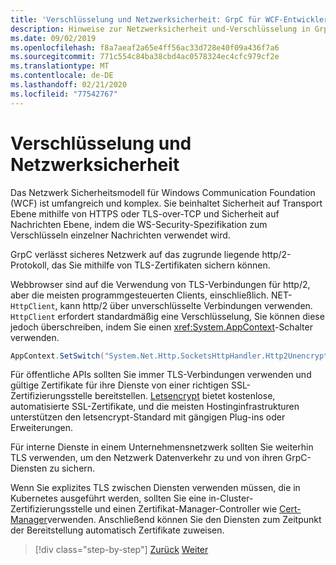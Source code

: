 ```yaml
---
title: 'Verschlüsselung und Netzwerksicherheit: GrpC für WCF-Entwickler'
description: Hinweise zur Netzwerksicherheit und-Verschlüsselung in GrpC
ms.date: 09/02/2019
ms.openlocfilehash: f8a7aeaf2a65e4ff56ac33d728e40f09a436f7a6
ms.sourcegitcommit: 771c554c84ba38cbd4ac0578324ec4cfc979cf2e
ms.translationtype: MT
ms.contentlocale: de-DE
ms.lasthandoff: 02/21/2020
ms.locfileid: "77542767"
---
```

# <a name="encryption-and-network-security"></a>Verschlüsselung und Netzwerksicherheit

Das Netzwerk Sicherheitsmodell für Windows Communication Foundation (WCF) ist umfangreich und komplex. Sie beinhaltet Sicherheit auf Transport Ebene mithilfe von HTTPS oder TLS-over-TCP und Sicherheit auf Nachrichten Ebene, indem die WS-Security-Spezifikation zum Verschlüsseln einzelner Nachrichten verwendet wird.

GrpC verlässt sicheres Netzwerk auf das zugrunde liegende http/2-Protokoll, das Sie mithilfe von TLS-Zertifikaten sichern können.

Webbrowser sind auf die Verwendung von TLS-Verbindungen für http/2, aber die meisten programmgesteuerten Clients, einschließlich. NET-`HttpClient`, kann http/2 über unverschlüsselte Verbindungen verwenden. `HttpClient` erfordert standardmäßig eine Verschlüsselung, Sie können diese jedoch überschreiben, indem Sie einen <xref:System.AppContext>-Schalter verwenden.

```csharp
AppContext.SetSwitch("System.Net.Http.SocketsHttpHandler.Http2UnencryptedSupport", true);
```

Für öffentliche APIs sollten Sie immer TLS-Verbindungen verwenden und gültige Zertifikate für ihre Dienste von einer richtigen SSL-Zertifizierungsstelle bereitstellen. [Letsencrypt](https://letsencrypt.org) bietet kostenlose, automatisierte SSL-Zertifikate, und die meisten Hostinginfrastrukturen unterstützen den letsencrypt-Standard mit gängigen Plug-ins oder Erweiterungen.

Für interne Dienste in einem Unternehmensnetzwerk sollten Sie weiterhin TLS verwenden, um den Netzwerk Datenverkehr zu und von ihren GrpC-Diensten zu sichern.

Wenn Sie explizites TLS zwischen Diensten verwenden müssen, die in Kubernetes ausgeführt werden, sollten Sie eine in-Cluster-Zertifizierungsstelle und einen Zertifikat-Manager-Controller wie [Cert-Manager](https://docs.cert-manager.io/en/latest/)verwenden. Anschließend können Sie den Diensten zum Zeitpunkt der Bereitstellung automatisch Zertifikate zuweisen.

>[!div class="step-by-step"]
>[Zurück](channel-credentials.md)
>[Weiter](grpc-in-production.md)
